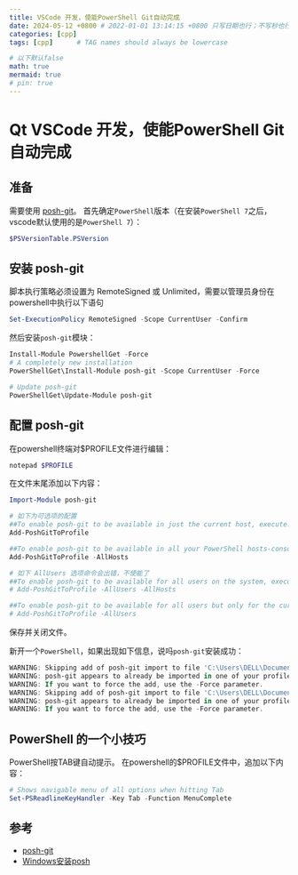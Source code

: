 ```yaml
---
title: VSCode 开发，使能PowerShell Git自动完成
date: 2024-05-12 +0800 # 2022-01-01 13:14:15 +0800 只写日期也行；不写秒也行；这样也行 2022-03-09T00:55:42+08:00
categories: [cpp]
tags: [cpp]      # TAG names should always be lowercase

# 以下默认false
math: true
mermaid: true
# pin: true
---
```


# Qt VSCode 开发，使能PowerShell Git自动完成

## 准备

需要使用 [posh-git](https://github.com/dahlbyk/posh-git)。
首先确定`PowerShell`版本（在安装`PowerShell 7`之后，vscode默认使用的是`PowerShell 7`）：


```powershell
$PSVersionTable.PSVersion
```

## 安装 posh-git

脚本执行策略必须设置为 RemoteSigned 或 Unlimited，需要以管理员身份在powershell中执行以下语句

```powershell
Set-ExecutionPolicy RemoteSigned -Scope CurrentUser -Confirm
```

然后安装`posh-git`模块：

```powershell
Install-Module PowershellGet -Force
# A completely new installation
PowerShellGet\Install-Module posh-git -Scope CurrentUser -Force

# Update posh-git
PowerShellGet\Update-Module posh-git
```

## 配置 posh-git

在powershell终端对$PROFILE文件进行编辑：

```powershell
notepad $PROFILE
```

在文件末尾添加以下内容：

```powershell
Import-Module posh-git

# 如下为可选项的配置
##To enable posh-git to be available in just the current host, execute:
Add-PoshGitToProfile

##To enable posh-git to be available in all your PowerShell hosts-console, ISE, etc, execute:
Add-PoshGitToProfile -AllHosts

# 如下 AllUsers 选项命令会出错，不使能了
##To enable posh-git to be available for all users on the system, execute:
# Add-PoshGitToProfile -AllUsers -AllHosts

##To enable posh-git to be available for all users but only for the current host
# Add-PoshGitToProfile -AllUsers
```

保存并关闭文件。

新开一个`PowerShell`，如果出现如下信息，说吗`posh-git`安装成功：

```powershell
WARNING: Skipping add of posh-git import to file 'C:\Users\DELL\Documents\PowerShell\Microsoft.PowerShell_profile.ps1'.
WARNING: posh-git appears to already be imported in one of your profile scripts.
WARNING: If you want to force the add, use the -Force parameter.
WARNING: Skipping add of posh-git import to file 'C:\Users\DELL\Documents\PowerShell\profile.ps1'.
WARNING: posh-git appears to already be imported in one of your profile scripts.
WARNING: If you want to force the add, use the -Force parameter.
```

## PowerShell 的一个小技巧

PowerShell按TAB键自动提示。
在powershell的$PROFILE文件中，追加以下内容：

```powershell
# Shows navigable menu of all options when hitting Tab
Set-PSReadlineKeyHandler -Key Tab -Function MenuComplete
```

## 参考

- [posh-git](https://github.com/dahlbyk/posh-git)
- [Windows安装posh](https://blog.csdn.net/cxs5534/article/details/129737617)

